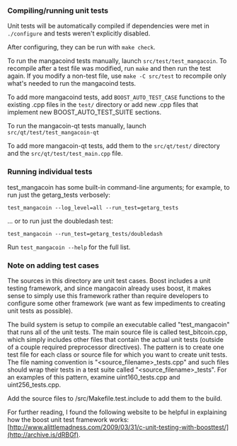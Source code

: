 ### Compiling/running unit tests

Unit tests will be automatically compiled if dependencies were met in `./configure`
and tests weren't explicitly disabled.

After configuring, they can be run with `make check`.

To run the mangacoind tests manually, launch `src/test/test_mangacoin`. To recompile
after a test file was modified, run `make` and then run the test again. If you
modify a non-test file, use `make -C src/test` to recompile only what's needed
to run the mangacoind tests.

To add more mangacoind tests, add `BOOST_AUTO_TEST_CASE` functions to the existing
.cpp files in the `test/` directory or add new .cpp files that
implement new BOOST_AUTO_TEST_SUITE sections.

To run the mangacoin-qt tests manually, launch `src/qt/test/test_mangacoin-qt`

To add more mangacoin-qt tests, add them to the `src/qt/test/` directory and
the `src/qt/test/test_main.cpp` file.

### Running individual tests

test_mangacoin has some built-in command-line arguments; for
example, to run just the getarg_tests verbosely:

    test_mangacoin --log_level=all --run_test=getarg_tests

... or to run just the doubledash test:

    test_mangacoin --run_test=getarg_tests/doubledash

Run `test_mangacoin --help` for the full list.

### Note on adding test cases

The sources in this directory are unit test cases.  Boost includes a
unit testing framework, and since mangacoin already uses boost, it makes
sense to simply use this framework rather than require developers to
configure some other framework (we want as few impediments to creating
unit tests as possible).

The build system is setup to compile an executable called "test_mangacoin"
that runs all of the unit tests.  The main source file is called
test_bitcoin.cpp, which simply includes other files that contain the
actual unit tests (outside of a couple required preprocessor
directives).  The pattern is to create one test file for each class or
source file for which you want to create unit tests.  The file naming
convention is "<source_filename>_tests.cpp" and such files should wrap
their tests in a test suite called "<source_filename>_tests".  For an
examples of this pattern, examine uint160_tests.cpp and
uint256_tests.cpp.

Add the source files to /src/Makefile.test.include to add them to the build.

For further reading, I found the following website to be helpful in
explaining how the boost unit test framework works:
[http://www.alittlemadness.com/2009/03/31/c-unit-testing-with-boosttest/](http://archive.is/dRBGf).
